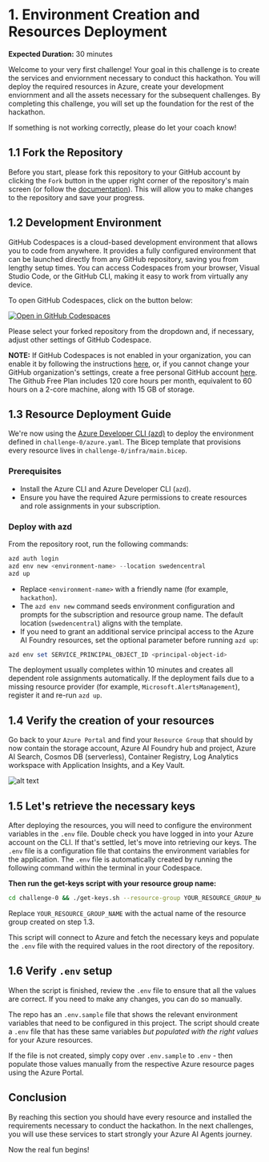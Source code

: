 # 1. Environment Creation and Resources Deployment

**Expected Duration:** 30 minutes

Welcome to your very first challenge! Your goal in this challenge is to create the services and enviornment necessary to conduct this hackathon. You will deploy the required resources in Azure, create your development enviornment and all the assets necessary for the subsequent challenges. By completing this challenge, you will set up the foundation for the rest of the hackathon.

If something is not working correctly, please do let your coach know!

## 1.1 Fork the Repository

Before you start, please fork this repository to your GitHub account by clicking the `Fork` button in the upper right corner of the repository's main screen (or follow the [documentation](https://docs.github.com/en/pull-requests/collaborating-with-pull-requests/working-with-forks/fork-a-repo#forking-a-repository)). This will allow you to make changes to the repository and save your progress.

## 1.2 Development Environment

GitHub Codespaces is a cloud-based development environment that allows you to code from anywhere. It provides a fully configured environment that can be launched directly from any GitHub repository, saving you from lengthy setup times. You can access Codespaces from your browser, Visual Studio Code, or the GitHub CLI, making it easy to work from virtually any device.

To open GitHub Codespaces, click on the button below:

[![Open in GitHub Codespaces](https://github.com/codespaces/badge.svg)](https://codespaces.new/)

Please select your forked repository from the dropdown and, if necessary, adjust other settings of GitHub Codespace.

**NOTE:** If GitHub Codespaces is not enabled in your organization, you can enable it by following the instructions [here](https://docs.github.com/en/codespaces/managing-codespaces-for-your-organization/enabling-or-disabling-github-codespaces-for-your-organization), or, if you cannot change your GitHub organization's settings, create a free personal GitHub account [here](https://github.com/signup?ref_cta=Sign+up&ref_loc=header+logged+out&ref_page=%2F&source=header-home). The Github Free Plan includes 120 core hours per month, equivalent to 60 hours on a 2-core machine, along with 15 GB of storage.

## 1.3 Resource Deployment Guide

We're now using the [Azure Developer CLI (azd)](https://learn.microsoft.com/azure/developer/azure-developer-cli/) to deploy the environment defined in `challenge-0/azure.yaml`. The Bicep template that provisions every resource lives in `challenge-0/infra/main.bicep`.

### Prerequisites

- Install the Azure CLI and Azure Developer CLI (`azd`).
- Ensure you have the required Azure permissions to create resources and role assignments in your subscription.

### Deploy with azd

From the repository root, run the following commands:

```powershell
azd auth login
azd env new <environment-name> --location swedencentral
azd up
```

- Replace `<environment-name>` with a friendly name (for example, `hackathon`).
- The `azd env new` command seeds environment configuration and prompts for the subscription and resource group name. The default location (`swedencentral`) aligns with the template.
- If you need to grant an additional service principal access to the Azure AI Foundry resources, set the optional parameter before running `azd up`:

```powershell
azd env set SERVICE_PRINCIPAL_OBJECT_ID <principal-object-id>
```

The deployment usually completes within 10 minutes and creates all dependent role assignments automatically. If the deployment fails due to a missing resource provider (for example, `Microsoft.AlertsManagement`), register it and re-run `azd up`.

## 1.4 Verify the creation of your resources

Go back to your `Azure Portal` and find your `Resource Group` that should by now contain the storage account, Azure AI Foundry hub and project, Azure AI Search, Cosmos DB (serverless), Container Registry, Log Analytics workspace with Application Insights, and a Key Vault.

![alt text](image.png)

## 1.5 Let's retrieve the necessary keys

After deploying the resources, you will need to configure the environment variables in the `.env` file. Double check you have logged in into your Azure account on the CLI. If that's settled, let's move into retrieving our keys. The `.env` file is a configuration file that contains the environment variables for the application. The `.env` file is automatically created by running the following command within the terminal in your Codespace.

**Then run the get-keys script with your resource group name:**

```bash
cd challenge-0 && ./get-keys.sh --resource-group YOUR_RESOURCE_GROUP_NAME
```

Replace `YOUR_RESOURCE_GROUP_NAME` with the actual name of the resource group created on step 1.3.

This script will connect to Azure and fetch the necessary keys and populate the `.env` file with the required values in the root directory of the repository.

## 1.6 Verify `.env` setup

When the script is finished, review the `.env` file to ensure that all the values are correct. If you need to make any changes, you can do so manually.

The repo has an `.env.sample` file that shows the relevant environment variables that need to be configured in this project. The script should create a `.env` file that has these same variables _but populated with the right values_ for your Azure resources.

If the file is not created, simply copy over `.env.sample` to `.env` - then populate those values manually from the respective Azure resource pages using the Azure Portal.

## Conclusion

By reaching this section you should have every resource and installed the requirements necessary to conduct the hackathon. In the next challenges, you will use these services to start strongly your Azure AI Agents journey.

Now the real fun begins!
